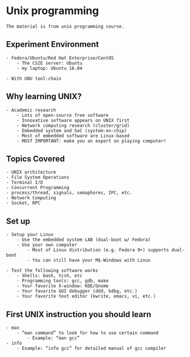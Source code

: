 # Unix programming

	The material is from unix programming course.

## Experiment Environment

	- Fedora/Ubuntu/Red Hat Enterprise/CentOS
		- The CSIE server: Ubuntu
		- my laptop: Ubuntu 16.04
		
	- With GNU tool-chain




## Why learning UNIX?

	- Academic research
		- Lots of open-source free software
		- Innovative software appears on UNIX first
		- Network computing research (cluster/grid)
		- Embedded system and SoC (system-on-chip)
		- Most of embedded software are Linux-based
		- MOST IMPORTANT: make you an expert on playing computer!



## Topics Covered

	- UNIX architecture
	- File System Operations
	- Terminal I/O
	- Concurrent Programming
	- process/thread, signals, semaphores, IPC, etc.
	- Network Computing
	- Socket, RPC

## Set up

	- Setup your Linux
		- Use the embedded system LAB (dual-boot w/ Fedora)
		- Use your own computer
			- Most of Linux distribution (e.g. Fedora 9+) supports dual-boot
			- You can still have your M$-Windows with Linux

	- Test the following software works
		- Shells: bash, tcsh, etc
		- Programming tools: gcc, gdb, make
		- Your favorite X-window: KDE/Gnome
		- Your favorite GUI debugger (ddd, kdbg, etc.)
		- Your favorite text editor (kwrite, emacs, vi, etc.)

## First UNIX instruction you should learn

	- man
		- “man command” to look for how to use certain command
			- Example: “man gcc”
	- info
		- Example: “info gcc” for detailed manual of gcc compiler
